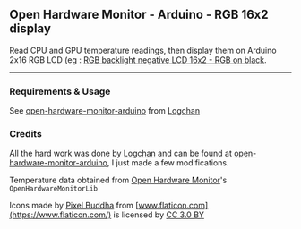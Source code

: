## Open Hardware Monitor - Arduino - RGB 16x2 display

Read CPU and GPU temperature readings, then display them on Arduino 2x16 RGB LCD (eg : [RGB backlight negative LCD 16x2 - RGB on black](https://www.adafruit.com/product/399).

-----

### Requirements & Usage

See [open-hardware-monitor-arduino](https://github.com/logchan/open-hardware-monitor-arduino) from [Logchan](https://github.com/logchan)


### Credits

All the hard work was done by [Logchan](https://github.com/logchan) and can be found at [open-hardware-monitor-arduino](https://github.com/logchan/open-hardware-monitor-arduino), I just made a few modifications.

Temperature data obtained from [Open Hardware Monitor](https://github.com/openhardwaremonitor/openhardwaremonitor)'s `OpenHardwareMonitorLib`

Icons made by [Pixel Buddha](https://www.flaticon.com/authors/pixel-buddha) from [www.flaticon.com](https://www.flaticon.com/) 
is licensed by [CC 3.0 BY](http://creativecommons.org/licenses/by/3.0/)